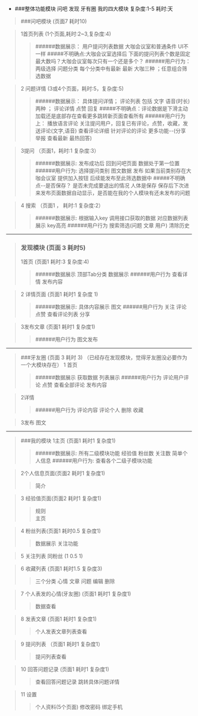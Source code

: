 - ###整体功能模块
 问吧  发现  牙有圈  我的四大模块   复杂度:1-5  耗时:天
 
> ###问吧模块 (页面7 耗时10)

>1首页列表 (1个页面,耗时:2~3,复杂度:4)
>>######数据展示：
用户提问列表数据  大咖会议室和普通条件 UI不一样
#####不明确点:大咖会议室选择后 下面的提问列表个数是固定最大数吗？大咖会议室每次只有一个还是多个？
######用户行为：
两级选择  问题分类  每个分类中有最新 最新 大咖三种 ；任意组合筛选数据 



>2 问题详情 (3或4个页面，耗时:5，复杂度:5)
>>######数据展示：
具体提问详情；
评论列表 包括 文字 语音(时长)两种 ；
评论详情 点赞 回复
#####不明确点：评论数据是下滑主动加载还是底部存在查看更多跳转新页面查看所有
######用户行为上：
播放语言评论
关注提问用户，回复已有评论，点赞，收藏，发送评论(文字,语音)
查看评论详细 针对评论的评论
更多功能--(分享 举报 查看最新 最热回答)

>3提问 （页面1，耗时:1 复杂度:3）
>>######数据展示:
发布成功后 回到问吧页面 数据处于第一位置
>>######用户行为:
选择提问类别 图文数据 发布
如果当前类别存在大咖会议室 提供加入按钮 后续能发布至此筛选数据中
#####不明确点--是否保存？ 是否未完成要退出的情况 人体是保存 保存后下次进来发布页面数据自动显示，是否能在我的个人模块有还未发布的问题

>4 搜索 （页面1 ， 耗时:1  复杂度:2）
>>######数据展示:
根据输入key 调用接口获取的数据  对应数据列表展示 key高亮
>######用户行为
搜索筛选(问题 文章 用户)
清除历史

***
>### 发现模块 (页面 3 耗时5)
>1首页 (页面1 耗时:3 复杂度:4)
>>######数据展示
顶部Tab分类 数据展示 
>>######用户行为
查看详情 发布内容

>2 详情页面 (页面1 耗时1 复杂度 1)
>>######数据展示:
具体内容展示 图文 
>>######用户行为
关注 评论 点赞 查看评论列表 分享

> 3发布文章 (页面1 耗时1 复杂度1)
>>######用户行为
图文发布 

***

>###牙友圈 (页面 3 耗时 3)
（已经存在发现模块，觉得牙友圈没必要作为一个大模块存在）
>1 首页
 >>######数据展示
获取数据 列表展示 
>>######用户行为
评论用户评论 点赞 查看全部评论 发布内容

>2详情
>>######用户行为
评论内容  评论个人 删除 收藏

>3发布 图文
 
***


>###我的模块
>1主页  (页面1 耗时1 复杂度1)
>>######数据展示:
 所有二级模块功能
 经验值  粉丝数  关注数  简单个人信息
>>######用户行为:
查看各个二级子模块功能 

>2个人信息页面(页面2 耗时1 复杂度1)
>>简介 

>3 经验值页面(页面2 耗时1 复杂度1)
 >>规则  
 >>主页

>4 粉丝列表(页面1 耗时0.5 复杂度1)
 >>数据展示 
 >>关注功能

>5 关注列表 同粉丝 (1 0.5 1)

>6 收藏列表 (页面1 耗时1.5 复杂度3)
 >>三个分类 心情 文章 问题 
 >>编辑 删除

> 7 个人表发的心情(牙友圈) (页面1 耗时1 复杂度1)
>>数据查看

>8 发表文章  (页面1 耗时1 复杂度1)
>>个人发表文章列表查看

> 9 提问列表 （页面1 耗时1 复杂度1）
>>提问列表查看

> 10 回答问题记录 (页面1 耗时1 复杂度1)
>>查看回答问题记录 跳转具体问题详情

>11 设置
>>个人资料(5个页面)
>>修改密码
>>绑定手机


 